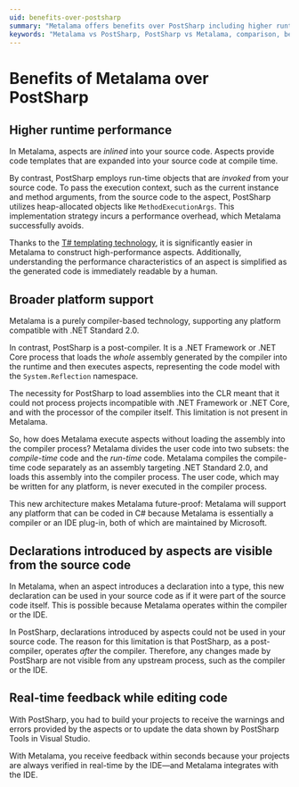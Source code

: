 ```yaml
---
uid: benefits-over-postsharp
summary: "Metalama offers benefits over PostSharp including higher runtime performance, broader platform support, visibility of declarations introduced by aspects from the source code, and real-time feedback while editing code."
keywords: "Metalama vs PostSharp, PostSharp vs Metalama, comparison, benefits"
---
```


# Benefits of Metalama over PostSharp

## Higher runtime performance

In Metalama, aspects are _inlined_ into your source code. Aspects provide code templates that are expanded into your source code at compile time.

By contrast, PostSharp employs run-time objects that are _invoked_ from your source code. To pass the execution context, such as the current instance and method arguments, from the source code to the aspect, PostSharp utilizes heap-allocated objects like `MethodExecutionArgs`. This implementation strategy incurs a performance overhead, which Metalama successfully avoids.

Thanks to the [T# templating technology](xref:templates), it is significantly easier in Metalama to construct high-performance aspects. Additionally, understanding the performance characteristics of an aspect is simplified as the generated code is immediately readable by a human.

## Broader platform support

Metalama is a purely compiler-based technology, supporting any platform compatible with .NET Standard 2.0.

In contrast, PostSharp is a post-compiler. It is a .NET Framework or .NET Core process that loads the _whole_ assembly generated by the compiler into the runtime and then executes aspects, representing the code model with the `System.Reflection` namespace.

The necessity for PostSharp to load assemblies into the CLR meant that it could not process projects incompatible with .NET Framework or .NET Core, and with the processor of the compiler itself. This limitation is not present in Metalama.

So, how does Metalama execute aspects without loading the assembly into the compiler process? Metalama divides the user code into two subsets: the _compile-time_ code and the _run-time_ code. Metalama compiles the compile-time code separately as an assembly targeting .NET Standard 2.0, and loads this assembly into the compiler process. The user code, which may be written for any platform, is never executed in the compiler process.

This new architecture makes Metalama future-proof: Metalama will support any platform that can be coded in C# because Metalama is essentially a compiler or an IDE plug-in, both of which are maintained by Microsoft.

## Declarations introduced by aspects are visible from the source code

In Metalama, when an aspect introduces a declaration into a type, this new declaration can be used in your source code as if it were part of the source code itself. This is possible because Metalama operates within the compiler or the IDE.

In PostSharp, declarations introduced by aspects could not be used in your source code. The reason for this limitation is that PostSharp, as a post-compiler, operates _after_ the compiler. Therefore, any changes made by PostSharp are not visible from any upstream process, such as the compiler or the IDE.

## Real-time feedback while editing code

With PostSharp, you had to build your projects to receive the warnings and errors provided by the aspects or to update the data shown by PostSharp Tools in Visual Studio.

With Metalama, you receive feedback within seconds because your projects are always verified in real-time by the IDE—and Metalama integrates with the IDE.


